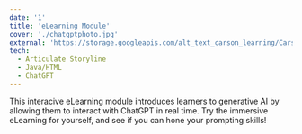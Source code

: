 ```yaml
---
date: '1'
title: 'eLearning Module'
cover: './chatgptphoto.jpg'
external: 'https://storage.googleapis.com/alt_text_carson_learning/Carson%20Learning%20Designs%20-%20ChatGPT%20Introduction%20-%203/story.html'
tech:
  - Articulate Storyline
  - Java/HTML
  - ChatGPT
---
```


This interacive eLearning module introduces learners to generative AI by allowing them to interact with ChatGPT in real time. Try the immersive eLearning for yourself, and see if you can hone your prompting skills!
